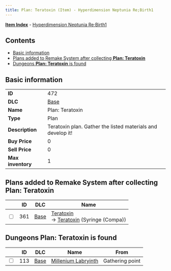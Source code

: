 ```yaml
---
title: Plan: Teratoxin (Item) - Hyperdimension Neptunia Re;Birth1
---
```


[**Item Index**](/neptunia/rb1/item/index.html) - [Hyperdimension Neptunia Re;Birth1](/neptunia/rb1)

## Contents

- [Basic information](#basic-information)
- [Plans added to Remake System after collecting **Plan: Teratoxin**](#plans-added-to-remake-system-after-collecting-plan-teratoxin)
- [Dungeons **Plan: Teratoxin** is found](#dungeons-plan-teratoxin-is-found)
## Basic information

|   |   |
| -- | -- |
| **ID** | 472 |
| **DLC** | [Base](/neptunia/rb1/dlc/1-base.html) |
| **Name** | Plan: Teratoxin |
| **Type** | Plan |
| **Description** | Teratoxin plan. Gather the listed materials and develop it! |
| **Buy Price** | 0 |
| **Sell Price** | 0 |
| **Max inventory** | 1 |


## Plans added to Remake System after collecting **Plan: Teratoxin**

|    | ID | DLC | Name |
| -- | -- | --- | ---- |
| <input type="checkbox" id="rb1-remake-1-361" class="trackbox" /> | 361 | [Base](/neptunia/rb1/dlc/1-base.html) | [Teratoxin](/neptunia/rb1/remake/1-361-teratoxin.html)<br /> → [Teratoxin](/neptunia/rb1/item/1-2337-teratoxin.html) (Syringe (Compa)) |


## Dungeons **Plan: Teratoxin** is found

|    | ID | DLC | Name | From |
| -- | -- | --- | ---- | ---- |
| <input type="checkbox" id="rb1-dungeon-1-113" class="trackbox" /> | 113 | [Base](/neptunia/rb1/dlc/1-base.html) | [Millenium Labryinth](/neptunia/rb1/dungeon/1-113-millenium-labryinth.html) | Gathering point |
